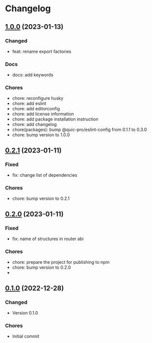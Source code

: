 # Changelog

## [1.0.0](https://github.com/quic-pro/mvts-contract-interfaces-js/releases/tag/1.0.0) (2023-01-13)

### Changed

- feat: rename export factories

### Docs

- docs: add keywords

### Chores

- chore: reconfigure husky
- chore: add eslint
- chore: add editorconfig
- chore: add license information
- chore: add package installation instruction
- chore: add changelog
- chore(packages): bump @quic-pro/eslint-config from 0.1.1 to 0.3.0
- chore: bump version to 1.0.0

## [0.2.1](https://github.com/quic-pro/mvts-contract-interfaces-js/releases/tag/0.2.1) (2023-01-11)

### Fixed

- fix: change list of dependencies

### Chores

- chore: bump version to 0.2.1

## [0.2.0](https://github.com/quic-pro/mvts-contract-interfaces-js/releases/tag/0.2.0) (2023-01-11)

### Fixed

- fix: name of structures in router abi

### Chores

- chore: prepare the project for publishing to npm
- chore: bump version to 0.2.0
-
## [0.1.0](https://github.com/quic-pro/mvts-contract-interfaces-js/releases/tag/0.1.0) (2022-12-28)

### Changed

- Version 0.1.0

### Chores

- Initial commit
